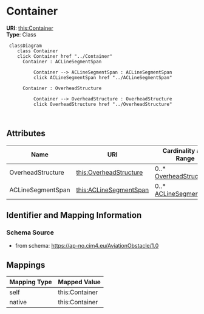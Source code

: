 # Container



**URI**: [this:Container](https://ap-no.cim4.eu/AviationObstacle/1.0#Container)<br />
**Type**: Class




```mermaid
 classDiagram
    class Container
    click Container href "../Container"
      Container : ACLineSegmentSpan
        
          Container --> ACLineSegmentSpan : ACLineSegmentSpan
          click ACLineSegmentSpan href "../ACLineSegmentSpan"
        
      Container : OverheadStructure
        
          Container --> OverheadStructure : OverheadStructure
          click OverheadStructure href "../OverheadStructure"
        
      
```




<!-- no inheritance hierarchy -->


## Attributes


| Name | URI | Cardinality and Range | Description | Inheritance |
| ---  | --- | --- | --- | --- |
| OverheadStructure | [this:OverheadStructure](https://ap-no.cim4.eu/AviationObstacle/1.0#OverheadStructure) | 0..* <br />  [OverheadStructure](OverheadStructure.md)  |  | direct |
| ACLineSegmentSpan | [this:ACLineSegmentSpan](https://ap-no.cim4.eu/AviationObstacle/1.0#ACLineSegmentSpan) | 0..* <br />  [ACLineSegmentSpan](ACLineSegmentSpan.md)  |  | direct |









## Identifier and Mapping Information







### Schema Source


* from schema: https://ap-no.cim4.eu/AviationObstacle/1.0





## Mappings

| Mapping Type | Mapped Value |
| ---  | ---  |
| self | this:Container |
| native | this:Container |




